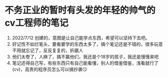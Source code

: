 # 不务正业的暂时有头发的年轻的帅气的cv工程师的笔记
1. 2022/7/12 创建的，意图是让自己能学点东西，希望可以坚持下去吧。
2. 好记性不如烂笔头，要看要学的东西太多了，搞个笔记还是不错的，很多玩意不用就忘记了，反反复复的，折磨人
3. 他们太卷了，人麻了，搞不赢他们，我还是个18岁的孩子，我还是慢慢来吧
4. 笔记还得自己写，有些东西只有自己能看懂，别人的借鉴借鉴，浅看就行了(cv)，高贵的程序员怎么可以搞抄袭😏
